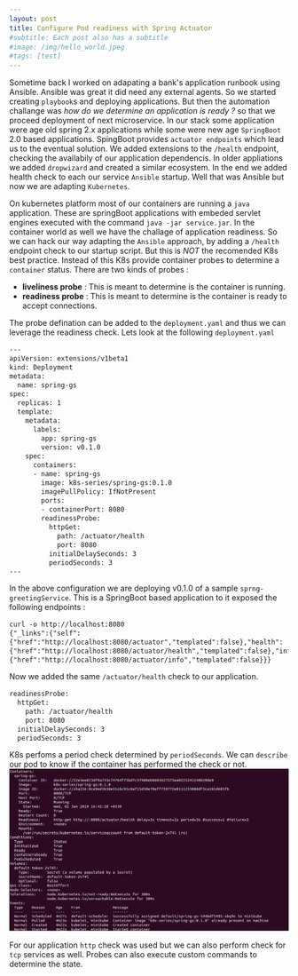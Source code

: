 ```yaml
---
layout: post
title: Configure Pod readiness with Spring Actuator
#subtitle: Each post also has a subtitle
#image: /img/hello_world.jpeg
#tags: [test]
---
```

Sometime back I worked on adapating a bank's application runbook using Ansible. Ansible was great it did need any external agents. So we started creating `playbook`s and deploying applications. But then the automation challange was *how do we determine an application is ready ?* so that we proceed deployment of next microservice. In our stack some application were age old spring 2.x applications while some were new age `SpringBoot` 2.0 based applications. SpingBoot provides `actuator endpoints` which lead us to the eventual solution. We added extensions to the `/health` endpoint, checking the availabily of our application dependencis. In older appliations we added `dropwizard` and created a similar ecosystem. In the end we added health check to each our service `Ansible` startup. Well that was Ansible but now we are adapting `Kubernetes`.

On kubernetes platform most of our containers are running a `java` application. These are springBoot applications with embeded servlet engines executed with the command `java -jar service.jar`. In the container world as well we have the challage of application readiness. So we can hack our way adapting the `Ansible` approach, by adding a `/health` endpoint check to our startup script. But this is *NOT* the recomended K8s best practice. Instead of this K8s provide container probes to determine a `container` status. There are two kinds of probes :
- **liveliness probe** : This is meant to determine is the container is running.
- **readiness probe** : This is meant to determine is the container is ready to accept connections.

The probe defination can be added to the `deployment.yaml` and thus we can leverage the readiness check. Lets look at the following `deployment.yaml`
```
---
apiVersion: extensions/v1beta1
kind: Deployment
metadata:
  name: spring-gs
spec:
  replicas: 1
  template:
    metadata:
      labels:
        app: spring-gs
        version: v0.1.0
    spec:
      containers:
      - name: spring-gs
        image: k8s-series/spring-gs:0.1.0
        imagePullPolicy: IfNotPresent
        ports:
        - containerPort: 8080
        readinessProbe:
          httpGet:
            path: /actuator/health
            port: 8080
          initialDelaySeconds: 3
          periodSeconds: 3
---
```
In the above configuration we are deploying v0.1.0 of a sample `sprng-greetingService`. This is a SpringBoot based application to it exposed the following endpoints :
```
curl -o http://localhost:8080
{"_links":{"self":{"href":"http://localhost:8080/actuator","templated":false},"health":{"href":"http://localhost:8080/actuator/health","templated":false},"info":{"href":"http://localhost:8080/actuator/info","templated":false}}}
```
Now we added the same `/actuator/health` check to our application.
```
readinessProbe:
  httpGet:
    path: /actuator/health
    port: 8080
  initialDelaySeconds: 3
  periodSeconds: 3
```
K8s perfoms a period check determined by `periodSeconds`. We can `describe` our pod to know if the container has performed the check or not.
![Springboot-readiness](/img/springbook_k8s_readiness.png)

For our application `http` check was used but we can also perform check for `tcp` services as well. Probes can also execute custom commands to determine the state.
